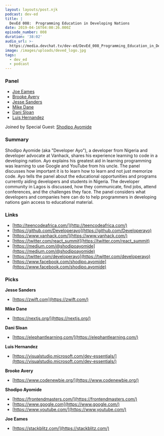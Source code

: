```yaml
---
layout: layouts/post.njk
podcast: dev-ed
title: |
  DevEd 008:  Programming Education in Developing Nations
date: 2019-04-16T04:00:26.000Z
episode_number: 008
duration: '38:02'
audio_url: >-
  https://media.devchat.tv/dev-ed/DevEd_008_Programming_Education_in_Developing_Nations.mp3
image: /images/uploads/deved_logo.jpg
tags:
  - dev_ed
  - podcast
---
```


### **Panel**

- [Joe Eames](http://thinkster.io/)
- [Brooke Avery](http://thinkster.io/)
- [Jesse Sanders](http://briebug.com/)
- [Mike Dane](http://mikedane.com/)
- [Dani Sloan](https://www.uen.org/)
- [Luis Hernandez](https://lambdaschool.com/company/)

Joined by Special Guest: [Shodipo Ayomide](https://twitter.com/developerayo)

### **Summary**

Shodipo Ayomide (aka "Developer Ayo"), a developer from Nigeria and developer advocate at Vanhack, shares his experience learning to code in a developing nation. Ayo explains his greatest aid in learning programming was learning to use Google and YouTube from his uncle. The panel discusses how important it is to learn how to learn and not just memorize code. Ayo tells the panel about the educational opportunities and programs currently aiding developers and students in Nigeria. The developer community in Lagos is discussed, how they communicate, find jobs, attend conferences, and the challenges they face. The panel considers what developers and companies here can do to help programmers in developing nations gain access to educational material.

### **Links**

- [http://teencodeafrica.com/](http://teencodeafrica.com/)
- [https://github.com/Developerayo](https://github.com/Developerayo)
- [https://www.vanhack.com/](https://www.vanhack.com/)
- [https://twitter.com/react_summit](https://twitter.com/react_summit)
- [https://medium.com/@shodipoayomide](https://medium.com/@shodipoayomide)
- [https://twitter.com/developerayo](https://twitter.com/developerayo)
- [https://www.facebook.com/shodipo.ayomide](https://www.facebook.com/shodipo.ayomide)

### **Picks**

**Jesse Sanders**

- [https://zwift.com](https://zwift.com/)

**Mike Dane**

- [https://nextjs.org/](https://nextjs.org/)

**Dani Sloan**

- [https://elephantlearning.com/](https://elephantlearning.com/)

**Luis Hernandez**

- [https://visualstudio.microsoft.com/dev-essentials/](https://visualstudio.microsoft.com/dev-essentials/)

**Brooke Avery**

- [https://www.codenewbie.org/](https://www.codenewbie.org/)

**Shodipo Ayomide**

- [https://frontendmasters.com/](https://frontendmasters.com/)
- [https://www.google.com](https://www.google.com/)
- [https://www.youtube.com/](https://www.youtube.com/)

**Joe Eames**

- [https://stackblitz.com/](https://stackblitz.com/)
